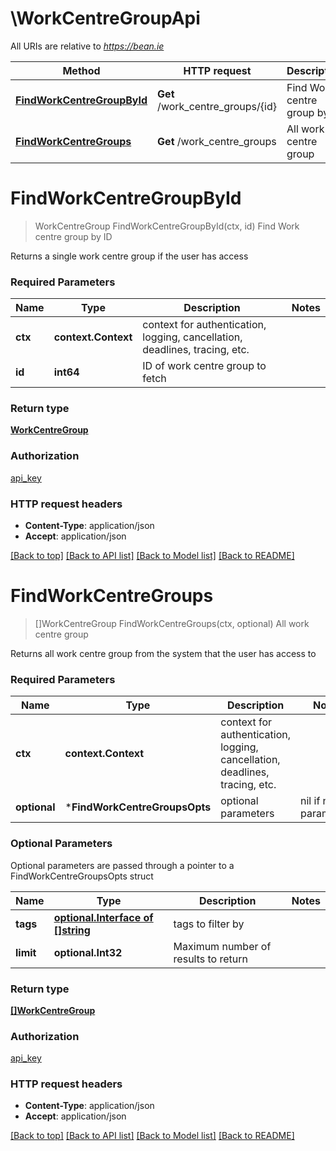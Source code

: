 # \WorkCentreGroupApi

All URIs are relative to *https://bean.ie*

Method | HTTP request | Description
------------- | ------------- | -------------
[**FindWorkCentreGroupById**](WorkCentreGroupApi.md#FindWorkCentreGroupById) | **Get** /work_centre_groups/{id} | Find Work centre group by ID
[**FindWorkCentreGroups**](WorkCentreGroupApi.md#FindWorkCentreGroups) | **Get** /work_centre_groups | All work centre group


# **FindWorkCentreGroupById**
> WorkCentreGroup FindWorkCentreGroupById(ctx, id)
Find Work centre group by ID

Returns a single work centre group if the user has access

### Required Parameters

Name | Type | Description  | Notes
------------- | ------------- | ------------- | -------------
 **ctx** | **context.Context** | context for authentication, logging, cancellation, deadlines, tracing, etc.
  **id** | **int64**| ID of work centre group to fetch | 

### Return type

[**WorkCentreGroup**](WorkCentreGroup.md)

### Authorization

[api_key](../README.md#api_key)

### HTTP request headers

 - **Content-Type**: application/json
 - **Accept**: application/json

[[Back to top]](#) [[Back to API list]](../README.md#documentation-for-api-endpoints) [[Back to Model list]](../README.md#documentation-for-models) [[Back to README]](../README.md)

# **FindWorkCentreGroups**
> []WorkCentreGroup FindWorkCentreGroups(ctx, optional)
All work centre group

Returns all work centre group from the system that the user has access to

### Required Parameters

Name | Type | Description  | Notes
------------- | ------------- | ------------- | -------------
 **ctx** | **context.Context** | context for authentication, logging, cancellation, deadlines, tracing, etc.
 **optional** | ***FindWorkCentreGroupsOpts** | optional parameters | nil if no parameters

### Optional Parameters
Optional parameters are passed through a pointer to a FindWorkCentreGroupsOpts struct

Name | Type | Description  | Notes
------------- | ------------- | ------------- | -------------
 **tags** | [**optional.Interface of []string**](string.md)| tags to filter by | 
 **limit** | **optional.Int32**| Maximum number of results to return | 

### Return type

[**[]WorkCentreGroup**](WorkCentreGroup.md)

### Authorization

[api_key](../README.md#api_key)

### HTTP request headers

 - **Content-Type**: application/json
 - **Accept**: application/json

[[Back to top]](#) [[Back to API list]](../README.md#documentation-for-api-endpoints) [[Back to Model list]](../README.md#documentation-for-models) [[Back to README]](../README.md)

